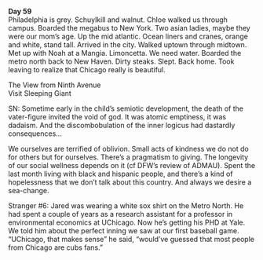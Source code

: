 **Day 59**  
Philadelphia is grey. Schuylkill and walnut. Chloe walked us through campus. Boarded the megabus to New York. Two asian ladies, maybe they were our mom’s age. Up the mid atlantic. Ocean liners and cranes, orange and white, stand tall. Arrived in the city. Walked uptown through midtown. Met up with Noah at a Mangia. Limoncetta. We need water. Boarded the metro north back to New Haven. Dirty steaks. Slept. Back home. Took leaving to realize that Chicago really is beautiful. 

The View from Ninth Avenue  
Visit Sleeping Giant

SN: Sometime early in the child’s semiotic development, the death of the vater-figure invited the void of god. It was atomic emptiness, it was dadaism. And the discombobulation of the inner logicus had dastardly consequences…

We ourselves are terrified of oblivion. Small acts of kindness we do not do for others but for ourselves. There’s a pragmatism to giving. The longevity of our social wellness depends on it (cf DFW’s review of ADMAU). Spent the last month living with black and hispanic people, and there’s a kind of hopelessness that we don’t talk about this country. And always we desire a sea-change.

Stranger \#6: Jared was wearing a white sox shirt on the Metro North. He had spent a couple of years as a research assistant for a professor in environmental economics at UChicago. Now he’s getting his PHD at Yale. We told him about the perfect inning we saw at our first baseball game. “UChicago, that makes sense” he said, “would’ve guessed that most people from Chicago are cubs fans.”
